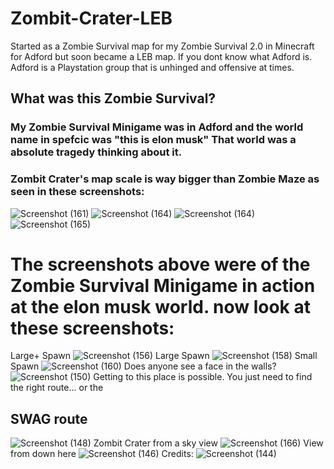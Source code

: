 # Zombit-Crater-LEB

Started as a Zombie Survival map for my Zombie Survival 2.0 in Minecraft for Adford but soon became a LEB map.
If you dont know what Adford is. Adford is a Playstation group that is unhinged and offensive at times.

## What was this Zombie Survival?
### My Zombie Survival Minigame was in Adford and the world name in spefcic was "this is elon musk" That world was a absolute tragedy thinking about it.
### Zombit Crater's map scale is way bigger than Zombie Maze as seen in these screenshots:

![Screenshot (161)](https://github.com/Trunkis/Zombit-Crater-LEB/assets/121296120/a09196ed-c35d-4bf0-a682-1f28b078c5e4)
![Screenshot (164)](https://github.com/Trunkis/Zombit-Crater-LEB/assets/121296120/bb74354f-082b-4b1a-b129-5bd7225f647b)
![Screenshot (164)](https://github.com/Trunkis/Zombit-Crater-LEB/assets/121296120/efd0277a-3eab-42d8-821e-97c1e7833b2b)
![Screenshot (165)](https://github.com/Trunkis/Zombit-Crater-LEB/assets/121296120/e032456b-7f3b-455a-be7e-5e0b859c3dec)

# The screenshots above were of the Zombie Survival Minigame in action at the elon musk world. now look at these screenshots:

Large+ Spawn
![Screenshot (156)](https://github.com/Trunkis/Zombit-Crater-LEB/assets/121296120/367c8224-6fb3-4640-b807-7f1611a45653)
Large Spawn
![Screenshot (158)](https://github.com/Trunkis/Zombit-Crater-LEB/assets/121296120/f0744f5c-0a82-4f1b-97d2-a6b7691d9531)
Small Spawn
![Screenshot (160)](https://github.com/Trunkis/Zombit-Crater-LEB/assets/121296120/a5d22b21-670a-4417-b999-b6cbc1385ced)
Does anyone see a face in the walls?
![Screenshot (150)](https://github.com/Trunkis/Zombit-Crater-LEB/assets/121296120/aa4166c8-b1c0-4c26-921d-a32761d2457a)
Getting to this place is possible. You just need to find the right route... or the
## SWAG route
![Screenshot (148)](https://github.com/Trunkis/Zombit-Crater-LEB/assets/121296120/46689050-81a9-4e2b-bc93-27cfc5592a07)
Zombit Crater from a sky view
![Screenshot (166)](https://github.com/Trunkis/Zombit-Crater-LEB/assets/121296120/1b16877c-15bb-42ce-a87a-a4a37aa108c2)
View from down here
![Screenshot (146)](https://github.com/Trunkis/Zombit-Crater-LEB/assets/121296120/bef45799-7055-4330-97f9-a9320c38b97e)
Credits:
![Screenshot (144)](https://github.com/Trunkis/Zombit-Crater-LEB/assets/121296120/451acf49-e1fa-4a93-a9d0-20e997a0897f)


